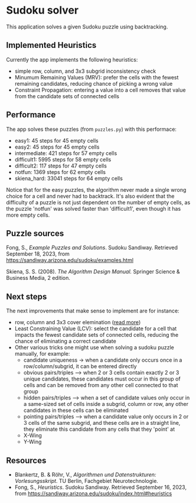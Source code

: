 # Sudoku solver

This application solves a given Sudoku puzzle using backtracking.

## Implemented Heuristics

Currently the app implements the following heuristics:

- simple row, column, and 3x3 subgrid inconsistency check
- Minumum Remaining Values (MRV): prefer the cells with the fewest remaining candidates, reducing chance of picking a wrong value
- Constraint Propagation: entering a value into a cell removes that value from the candidate sets of connected cells

## Performance

The app solves these puzzles (from `puzzles.py`) with this performace:

- easy1: 45 steps for 45 empty cells
- easy2: 45 steps for 45 empty cells
- intermediate: 421 steps for 57 empty cells 
- difficult1: 5995 steps for 58 empty cells
- difficult2: 117 steps for 47 empty cells
- notfun: 1369 steps for 62 empty cells
- skiena_hard: 33041 steps for 64 empty cells

Notice that for the easy puzzles, the algorithm never made a single wrong choice for a cell and never had to backtrack. It's also evident that the difficulty of a puzzle is not just dependent on the number of empty cells, as the puzzle 'notfun' was solved faster than 'difficult1', even though it has more empty cells.

## Puzzle sources

Fong, S., _Example Puzzles and Solutions_. Sudoku Sandiway. Retrieved September 18, 2023, from https://sandiway.arizona.edu/sudoku/examples.html

Skiena, S. S. (2008). _The Algorithm Design Manual._ Springer Science & Business Media, 2 edition.

## Next steps

The next improvements that make sense to implement are for instance:

 - row, column and 3x3 cover elemination ([read more](https://sandiway.arizona.edu/sudoku/cover.html))
 - Least Constraining Value (LCV): select the candidate for a cell that impacts the fewest candidate sets of connected cells, reducing the chance of eliminating a correct candidate
 - Other various tricks one might use when solving a sudoku puzzle manually, for example:
   - candidate uniqueness -> when a candidate only occurs once in a row/column/subgrid, it can be entered directly
   - obvious pairs/triples --> when 2 or 3 cells contain exactly 2 or 3 unique candidates, these candidates must occur in this group of cells and can be removed from any other cell connected to that group
   - hidden pairs/triples --> when a set of candidate values only occur in a same-sized set of cells inside a subgrid, column or row, any other candidates in these cells can be eliminated
   - pointing pairs/triples --> when a candidate value only occurs in 2 or 3 cells of the same subgrid, and these cells are in a straight line, they eliminate this candidate from any cells that they 'point' at
   - X-Wing
   - Y-Wing

## Resources

- Blankertz, B. & Röhr, V., _Algorithmen und Datenstrukturen: Vorlesungsskript_. TU Berlin, Fachgebiet Neurotechnologie.
- Fong, S., _Heuristics_. Sudoku Sandiway. Retrieved September 16, 2023, from https://sandiway.arizona.edu/sudoku/index.html#heuristics